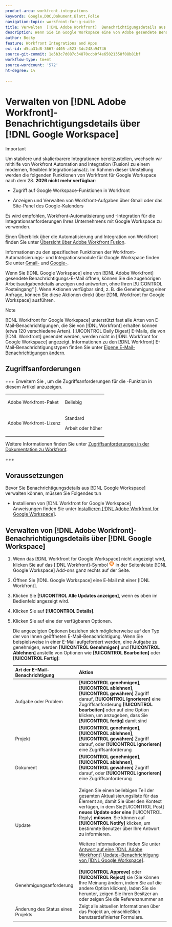 ```yaml
---
product-area: workfront-integrations
keywords: Google,DOC,Dokument,Blatt,Folie
navigation-topic: workfront-for-g-suite
title: Verwalten  [!DNL Adobe Workfront]  Benachrichtigungsdetails aus Google Workspace
description: Wenn Sie in Google Workspace eine von Adobe gesendete Benachrichtigungs [!DNL Workfront] E-Mail öffnen, können Sie die zugehörigen Arbeitsaufgabendetails anzeigen und antworten, ohne Ihren Posteingang zu verlassen. Wenn Aktionen verfügbar sind, z. B. die Genehmigung einer Anfrage, können Sie diese Aktionen direkt über Workfront für Google Workspace durchführen.
author: Becky
feature: Workfront Integrations and Apps
exl-id: d5ca31d8-3667-4405-a523-3dc248a94746
source-git-commit: 1e5b3c7d087c34870ccb0f4e65021358f08b81bf
workflow-type: tm+mt
source-wordcount: '572'
ht-degree: 1%

---
```


# Verwalten von [!DNL Adobe Workfront]-Benachrichtigungsdetails über [!DNL Google Workspace]

>[!IMPORTANT]
>
>Um stabilere und skalierbarere Integrationen bereitzustellen, wechseln wir mithilfe von Workfront Automation and Integration (Fusion) zu einem modernen, flexiblen Integrationsansatz. Im Rahmen dieser Umstellung werden die folgenden Funktionen von Workfront für Google Workspace nach dem 28. **2026 nicht mehr verfügbar**:
>
>* Zugriff auf Google Workspace-Funktionen in Workfront
>
>* Anzeigen und Verwalten von Workfront-Aufgaben über Gmail oder das Site-Panel des Google-Kalenders
>
>Es wird empfohlen, Workfront-Automatisierung und -Integration für die Integrationsanforderungen Ihres Unternehmens mit Google Workspace zu verwenden.
>
>Einen Überblick über die Automatisierung und Integration von Workfront finden Sie unter [Übersicht über Adobe Workfront Fusion](https://experienceleague.adobe.com/de/docs/workfront-fusion/using/get-started-with-fusion/understand-workfront-fusion/workfront-fusion-overview).
>
>Informationen zu den spezifischen Funktionen der Workfront-Automatisierungs- und Integrationsmodule für Google Workspace finden Sie unter [Gmail-](https://experienceleague.adobe.com/en/docs/workfront-fusion/using/references/apps-and-their-modules/third-party-app-connectors/gmail-modules) und [Google-](https://experienceleague.adobe.com/en/docs/workfront-fusion/using/references/apps-and-their-modules/third-party-app-connectors/google-calendar-modules).

Wenn Sie [!DNL Google Workspace] eine von [!DNL Adobe Workfront] gesendete Benachrichtigungs-E-Mail öffnen, können Sie die zugehörigen Arbeitsaufgabendetails anzeigen und antworten, ohne Ihren [!UICONTROL Posteingang“ &#x200B;]. Wenn Aktionen verfügbar sind, z. B. die Genehmigung einer Anfrage, können Sie diese Aktionen direkt über [!DNL Workfront for Google Workspace] ausführen.

>[!NOTE]
>
> [!DNL Workfront for Google Workspace] unterstützt fast alle Arten von E-Mail-Benachrichtigungen, die Sie von [!DNL Workfront] erhalten können (etwa 120 verschiedene Arten). [!UICONTROL Daily Digest] E-Mails, die von [!DNL Workfront] gesendet werden, werden nicht in [!DNL Workfront for Google Workspace] angezeigt. Informationen zu den [!DNL Workfront] E-Mail-Benachrichtigungstypen finden Sie unter [Eigene E-Mail-Benachrichtigungen ändern](../../workfront-basics/using-notifications/activate-or-deactivate-your-own-event-notifications.md).

## Zugriffsanforderungen

+++ Erweitern Sie , um die Zugriffsanforderungen für die -Funktion in diesem Artikel anzuzeigen.

<table style="table-layout:auto"> 
 <col> 
 <col> 
 <tbody> 
  <tr> 
   <td role="rowheader">Adobe Workfront-Paket</td> 
   <td> <p>Beliebig</p> </td> 
  </tr> 
  <tr> 
   <td role="rowheader">Adobe Workfront-Lizenz</td> 
   <td> <p>Standard</p><p>Arbeit oder höher</p>
  </tr> 
 </tbody> 
</table>

Weitere Informationen finden Sie unter [Zugriffsanforderungen in der Dokumentation zu Workfront](/help/quicksilver/administration-and-setup/add-users/access-levels-and-object-permissions/access-level-requirements-in-documentation.md).

+++

## Voraussetzungen

Bevor Sie Benachrichtigungsdetails aus [!DNL Google Workspace] verwalten können, müssen Sie Folgendes tun

* Installieren von [!DNL Workfront for Google Workspace]\
   Anweisungen finden Sie unter [Installieren [!DNL Adobe Workfront for Google Workspace]](../../workfront-integrations-and-apps/workfront-for-g-suite/install-workfront-for-gsuite.md).

## Verwalten von [!DNL Adobe Workfront]-Benachrichtigungsdetails über [!DNL Google Workspace]

1. Wenn das [!DNL Workfront for Google Workspace] nicht angezeigt wird, klicken Sie auf das [!DNL Workfront]-Symbol ![Workfront](assets/wf-lion-icon.png) in der Seitenleiste [!DNL Google Workspace] Add-ons ganz rechts auf der Seite.
1. Öffnen Sie [!DNL Google Workspace] eine E-Mail mit einer [!DNL Workfront].
1. Klicken Sie **[!UICONTROL Alle Updates anzeigen]**, wenn es oben im Bedienfeld angezeigt wird.
1. Klicken Sie auf **[!UICONTROL Details]**.
1. Klicken Sie auf eine der verfügbaren Optionen.

   Die angezeigten Optionen beziehen sich möglicherweise auf den Typ der von Ihnen geöffneten E-Mail-Benachrichtigung. Wenn Sie beispielsweise in einer E-Mail aufgefordert werden, eine Aufgabe zu genehmigen, werden **[!UICONTROL Genehmigen]** und **[!UICONTROL Ablehnen]** anstelle von Optionen wie **[!UICONTROL Bearbeiten]** oder **[!UICONTROL Fertig]**:

   <table style="table-layout:auto"> 
    <col> 
    <col> 
    <thead> 
     <tr> 
      <th>Art der E-Mail-Benachrichtigung</th> 
      <th>Aktion</th> 
     </tr> 
    </thead> 
    <tbody> 
     <tr> 
      <td>Aufgabe oder Problem</td> 
      <td><strong>[!UICONTROL genehmigen]</strong>, <strong>[!UICONTROL ablehnen]</strong>, <strong>[!UICONTROL gewähren]</strong> Zugriff darauf, <strong>[!UICONTROL Ignorieren]</strong> eine Zugriffsanforderung <strong>[!UICONTROL bearbeiten]</strong> oder auf eine Option klicken, um anzugeben, dass Sie <strong>[!UICONTROL fertig]</strong> damit sind</td> 
     </tr> 
     <tr> 
      <td>Projekt</td> 
      <td><strong>[!UICONTROL genehmigen]</strong>, <strong>[!UICONTROL ablehnen]</strong>, <strong>[!UICONTROL gewähren]</strong> Zugriff darauf, oder <strong>[!UICONTROL ignorieren]</strong> eine Zugriffsanforderung</td> 
     </tr> 
     <tr> 
      <td>Dokument</td> 
      <td><strong>[!UICONTROL genehmigen]</strong>, <strong>[!UICONTROL ablehnen]</strong>, <strong>[!UICONTROL gewähren]</strong> Zugriff darauf, oder <strong>[!UICONTROL ignorieren]</strong> eine Zugriffsanforderung</td> 
     </tr> 
     <tr> 
      <td>Update </td> 
      <td> <p>Zeigen Sie einen beliebigen Teil der gesamten Aktualisierungsliste für das Element an, damit Sie über den Kontext verfügen, in dem Sie[!UICONTROL Post]<strong> neues Update oder eine </strong>[!UICONTROL Reply]<strong> müssen</strong>. Sie können auf <strong>[!UICONTROL Notify]</strong> klicken, um bestimmte Benutzer über Ihre Antwort zu informieren. </p> <p>Weitere Informationen finden Sie unter <a href="../../workfront-integrations-and-apps/workfront-for-g-suite/reply-to-wf-update-notification-from-gsuite.md" class="MCXref xref">Antwort auf eine [!DNL Adobe Workfront] Update-Benachrichtigung von [!DNL Google Workspace]</a>.</p> </td> 
     </tr> 
     <tr> 
      <td>Genehmigungsanforderung</td> 
      <td><strong>[!UICONTROL Approve]</strong> oder <strong>[!UICONTROL Reject]</strong> sie (Sie können Ihre Meinung ändern, indem Sie auf die andere Option klicken), laden Sie sie herunter, zeigen Sie ihren Besitzer an oder zeigen Sie die Referenznummer an</td> 
     </tr> 
     <tr> 
      <td>Änderung des Status eines Projekts</td> 
      <td> Zeigt alle aktuellen Informationen über das Projekt an, einschließlich benutzerdefinierter Formulare. </td> 
     </tr> 
    </tbody> 
   </table>
